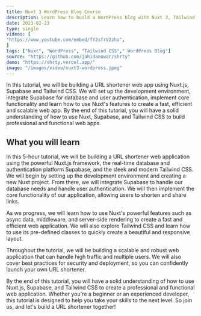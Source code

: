 ```yaml
---
title: Nuxt 3 WordPress Blog Course
description: Learn how to build a WordPress blog with Nuxt 3, Tailwind CSS, and WordPress REST API.
date: 2023-02-23
type: single
videos: [
"https://www.youtube.com/embed/fY2sfrV2zho",
]
tags: ["Nuxt", "WordPress", "Tailwind CSS"," WordPress Blog"]
source: "https://github.com/jahidanowar/shrty"
demo: "https://shrty.vercel.app/"
image: "/images/video/nuxt3-wordpress.jpeg"
---
```


In this tutorial, we will be building a URL shortener web app using Nuxt.js, Supabase and Tailwind CSS. We will set up the development environment, integrate Supabase for database and user authentication, implement core functionality and learn how to use Nuxt's features to create a fast, efficient and scalable web app. By the end of this tutorial, you will have a solid understanding of how to use Nuxt, Supabase, and Tailwind CSS to build professional and functional web apps.

## What you will learn

In this 5-hour tutorial, we will be building a URL shortener web application using the powerful Nuxt.js framework, the real-time database and authentication platform Supabase, and the sleek and modern Tailwind CSS. We will begin by setting up the development environment and creating a new Nuxt project. From there, we will integrate Supabase to handle our database needs and handle user authentication. We will then implement the core functionality of our application, allowing users to shorten and share links.

As we progress, we will learn how to use Nuxt's powerful features such as async data, middleware, and server-side rendering to create a fast and efficient web application. We will also explore Tailwind CSS and learn how to use its pre-defined classes to quickly create a beautiful and responsive layout.

Throughout the tutorial, we will be building a scalable and robust web application that can handle high traffic and multiple users. We will also cover best practices for security and deployment, so you can confidently launch your own URL shortener.

By the end of this tutorial, you will have a solid understanding of how to use Nuxt.js, Supabase, and Tailwind CSS to create a professional and functional web application. Whether you're a beginner or an experienced developer, this tutorial is designed to help you take your skills to the next level. So join us, and let's build a URL shortener together!
